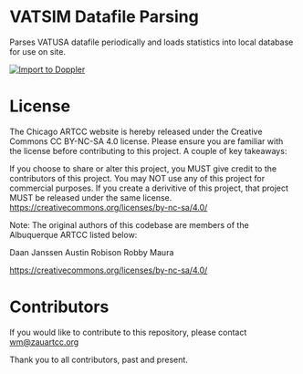 # VATSIM Datafile Parsing

Parses VATUSA datafile periodically and loads statistics into local database for use on site.

[![Import to Doppler](https://raw.githubusercontent.com/DopplerUniversity/app-config-templates/main/doppler-button.svg)](https://dashboard.doppler.com/workplace/template/import?template=https%3A%2F%2Fgithub.com%2Fvzauartcc%2Fdata-parser%2Fblob%2Fmain%2Fdoppler-template.yaml)

# License

The Chicago ARTCC website is hereby released under the Creative Commons CC BY-NC-SA 4.0 license. Please ensure you are familiar with the license before contributing to this project. A couple of key takeaways:

If you choose to share or alter this project, you MUST give credit to the contributors of this project. You may NOT use any of this project for commercial purposes. If you create a derivitive of this project, that project MUST be released under the same license. https://creativecommons.org/licenses/by-nc-sa/4.0/

Note: The original authors of this codebase are members of the Albuquerque ARTCC listed below:

Daan Janssen Austin Robison Robby Maura

https://creativecommons.org/licenses/by-nc-sa/4.0/

# Contributors

If you would like to contribute to this repository, please contact wm@zauartcc.org

Thank you to all contributors, past and present.
